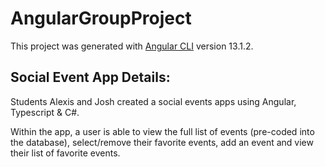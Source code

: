 # AngularGroupProject

This project was generated with [Angular CLI](https://github.com/angular/angular-cli) version 13.1.2.

## Social Event App Details:

Students Alexis and Josh created a social events apps using Angular, Typescript & C#. 

Within the app, a user is able to view the full list of events (pre-coded into the database), select/remove their favorite events, add an event and view their list of favorite events. 




